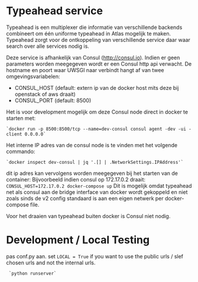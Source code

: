 Typeahead service 
==

Typeahead is een multiplexer die informatie van verschillende backends combineert om één uniforme typeahead in Atlas
mogelijk te maken. Typeahead zorgt voor de ontkoppeling van verschillende service daar waar search over alle services
nodig is.

Deze service is afhankelijk van Consul (http://consul.io). Indien er geen parameters worden meegegeven wordt er een 
Consul http api verwacht. De hostname en poort waar UWSGI naar verbindt hangt af van twee omgevingsvariabelen:
 - CONSUL_HOST (default: extern ip van de docker host mits deze bij openstack of aws draait)
 - CONSUL_PORT (default: 8500)
 
 Het is voor development mogelijk om deze Consul node direct in docker te starten met:
 
    `docker run -p 8500:8500/tcp --name=dev-consul consul agent -dev -ui -client 0.0.0.0`
 
 Het interne IP adres van de consul node is te vinden met het volgende commando:
    
    `docker inspect dev-consul | jq '.[] | .NetworkSettings.IPAddress'`
 
 dit ip adres kan vervolgens worden meegegeven bij het starten van de container:
 Bijvoorbeeld indien consul op 172.17.0.2 draait: `CONSUL_HOST=172.17.0.2 docker-compose up` Dit is mogelijk omdat 
 typeahead net als consul aan de bridge interface van docker wordt gekoppeld en niet zoals sinds de v2 config standaard
 is aan een eigen netwerk per docker-compose file.
 
 Voor het draaien van typeahead buiten docker is Consul niet nodig.
 
 Development / Local Testing
 ===
 
 pas conf.py aan. set `LOCAL = True` if you want to use the public urls / slef chosen urls and not the internal urls.
 
     `python runserver`
